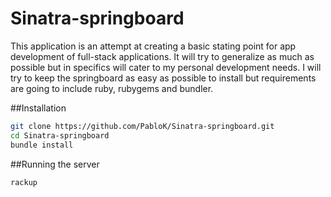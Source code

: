 Sinatra-springboard
===================

This application is an attempt at creating a basic stating point for app development of full-stack applications. It will try to generalize as much as possible but in specifics will cater to my personal development needs. I will try to keep the springboard as easy as possible to install but requirements are going to include ruby, rubygems and bundler.


##Installation
```bash
git clone https://github.com/PabloK/Sinatra-springboard.git
cd Sinatra-springboard
bundle install
```

##Running the server
```bash
rackup
```
